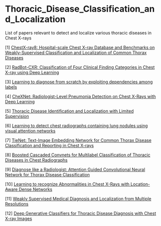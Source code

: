 # Thoracic_Disease_Classification_and_Localization
List of papers relevant to detect and localize various thoracic diseases in Chest X-rays

[1] [ChestX-ray8: Hospital-scale Chest X-ray Database and Benchmarks on Weakly-Supervised Classification and Localization of Common Thorax Diseases](https://arxiv.org/abs/1705.02315)

[2] [RadBot-CXR: Classification of Four Clinical Finding Categories in Chest X-ray using Deep Learning](https://openreview.net/pdf?id=B1tMhcIDM)

[3] [Learning to diagnose from scratch by exploiting dependencies among labels](https://arxiv.org/abs/1710.10501)

[4] [CheXNet: Radiologist-Level Pneumonia Detection on Chest X-Rays with Deep Learning](https://arxiv.org/abs/1711.05225)

[5] [Thoracic Disease Identification and Localization with Limited Supervision](https://arxiv.org/abs/1711.06373)

[6] [Learning to detect chest radiographs containing lung nodules using visual attention networks](https://arxiv.org/abs/1712.00996)

[7] [TieNet: Text-Image Embedding Network for Common Thorax Disease Classification and Reporting in Chest X-rays](https://arxiv.org/abs/1801.04334)

[8] [Boosted Cascaded Convnets for Multilabel Classification of Thoracic Diseases in Chest Radiographs](https://arxiv.org/abs/1711.08760)

[9] [Diagnose like a Radiologist: Attention Guided Convolutional Neural Network for Thorax Disease Classification](https://arxiv.org/abs/1801.09927)

[10] [Learning to recognize Abnormalities in Chest X-Rays with Location-Aware Dense Networks](https://arxiv.org/pdf/1803.04565.pdf)

[11] [Weakly Supervised Medical Diagnosis and Localization from Multiple Resolutions](https://arxiv.org/abs/1803.07703)

[12] [Deep Generative Classifiers for Thoracic Disease Diagnosis with Chest X-ray Images](https://arxiv.org/abs/1809.07436)